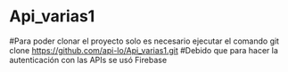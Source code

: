 # Api_varias1

#Para poder clonar el proyecto solo es necesario ejecutar el comando git clone https://github.com/api-lo/Api_varias1.git 
#Debido que para hacer la autenticación con las APIs se usó Firebase
